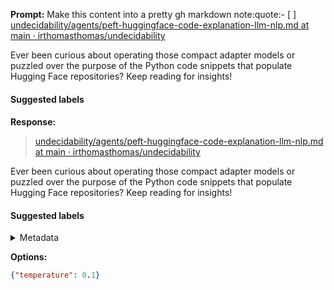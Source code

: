 **Prompt:**
Make this content into a pretty gh markdown note:quote:- [ ] [undecidability/agents/peft-huggingface-code-explanation-llm-nlp.md at main · irthomasthomas/undecidability](https://github.com/irthomasthomas/undecidability/blob/main/agents/peft-huggingface-code-explanation-llm-nlp.md)

Ever been curious about operating those compact adapter models or puzzled over the purpose of the Python code snippets that populate Hugging Face repositories? Keep reading for insights!

#### Suggested labels
#### 

**Response:**
> [undecidability/agents/peft-huggingface-code-explanation-llm-nlp.md at main · irthomasthomas/undecidability](https://github.com/irthomasthomas/undecidability/blob/main/agents/peft-huggingface-code-explanation-llm-nlp.md)

Ever been curious about operating those compact adapter models or puzzled over the purpose of the Python code snippets that populate Hugging Face repositories? Keep reading for insights!

#### Suggested labels

<details><summary>Metadata</summary>

- Duration: 2915 ms
- Datetime: 2024-01-11T13:37:38.271100
- Model: gpt-3.5-turbo-0613

</details>

**Options:**
```json
{"temperature": 0.1}
```

